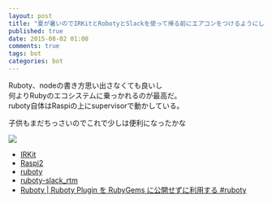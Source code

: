 ```yaml
---
layout: post
title: "夏が暑いのでIRKitとRobotyとSlackを使って帰る前にエアコンをつけるようにした"
published: true
date: 2015-08-02 01:08
comments: true
tags: bot
categories: bot
---
```


Ruboty、nodeの書き方思い出さなくても良いし  
何よりRubyのエコシステムに乗っかれるのが最高だ。  
ruboty自体はRaspiの上にsupervisorで動かしている。  
    
子供もまだちっさいのでこれで少しは便利になったかな

![](http://i.gyazo.com/e2d4fa1dfbf708d1fc08315ed4ef059e.png)

- [IRKit](http://getirkit.com/)
- [Raspi2](http://www.amazon.co.jp/gp/product/B00T356SFO/ref=as_li_ss_tl?ie=UTF8&camp=247&creative=7399&creativeASIN=B00T356SFO&linkCode=as2&tag=13nightcrows-22) 
- [ruboty](https://github.com/r7kamura/ruboty)
- [ruboty-slack_rtm](https://github.com/rosylilly/ruboty-slack_rtm)
- [Ruboty | Ruboty Plugin を RubyGems に公開せずに利用する #ruboty](http://qiita.com/tbpgr/items/e3c6544e6bd9533bc71f)
